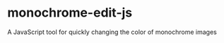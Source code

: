 monochrome-edit-js
==================

A JavaScript tool for quickly changing the color of monochrome images
